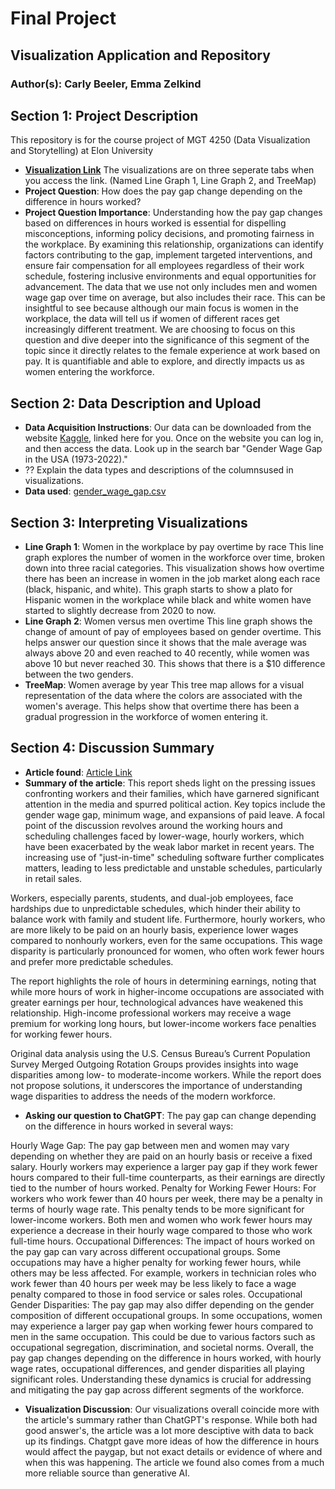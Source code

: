 # Final Project
## Visualization Application and Repository
### Author(s): Carly Beeler, Emma Zelkind

## Section 1: Project Description
This repository is for the course project of MGT 4250 (Data Visualization and Storytelling) at Elon University
- [**Visualization Link**](https://public.tableau.com/app/profile/carly.beeler/viz/CourseProject-MGT4250BeelerZelkind/TreeMap#1)
  The visualizations are on three seperate tabs when you access the link. (Named Line Graph 1, Line Graph 2, and TreeMap)
- **Project Question**: How does the pay gap change depending on the difference in hours worked?
- **Project Question Importance**: Understanding how the pay gap changes based on differences in hours worked is essential for dispelling misconceptions, informing policy decisions, and promoting fairness in the workplace. By examining this relationship, organizations can identify factors contributing to the gap, implement targeted interventions, and ensure fair compensation for all employees regardless of their work schedule, fostering inclusive environments and equal opportunities for advancement. The data that we use not only includes men and women wage gap over time on average, but also includes their race. This can be insightful to see because although our main focus is women in the workplace, the data will tell us if women of different races get increasingly different treatment. We are choosing to focus on this question and dive deeper into the significance of this segment of the topic since it directly relates to the female experience at work based on pay. It is quantifiable and able to explore, and directly impacts us as women entering the workforce.


## Section 2: Data Description and Upload
- **Data Acquisition Instructions**: Our data can be downloaded from the website [Kaggle](https://www.kaggle.com/), linked here for you. Once on the website you can log in, and then access the data. Look up in the search bar "Gender Wage Gap in the USA (1973-2022)."
- ??  Explain the data types and descriptions of the columnsused in visualizations.
- **Data used**: [gender_wage_gap.csv](https://github.com/carlybeeler/Final-Project/files/15223189/gender_wage_gap.csv)


## Section 3: Interpreting Visualizations
- **Line Graph 1**:  Women in the workplace by pay overtime by race 
This line graph explores the number of women in the workforce over time, broken down into three racial categories. This visualization shows how overtime there has been an increase in women in the job market along each race (black, hispanic, and white). This graph starts to show a plato for Hispanic women in the workplace while black and white women have started to slightly decrease from 2020 to now. 
- **Line Graph 2**:  Women versus men overtime
This line graph shows the change of amount of pay of employees based on gender overtime. This helps answer our question since it shows that the male average was always above 20 and even reached to 40 recently, while women was above 10 but never reached 30. This shows that there is a $10 difference between the two genders.
- **TreeMap**:  Women average by year
This tree map allows for a visual representation of the data where the colors are associated with the women's average. This helps show that overtime there has been a gradual progression in the workforce of women entering it.


## Section 4: Discussion Summary 
- **Article found**: [Article Link](https://scholar.harvard.edu/files/goldin/files/goldin_equalpay-cap.pdf)
- **Summary of the article**:
This report sheds light on the pressing issues confronting workers and their families, which have garnered significant attention in the media and spurred political action. Key topics include the gender wage gap, minimum wage, and expansions of paid leave. A focal point of the discussion revolves around the working hours and scheduling challenges faced by lower-wage, hourly workers, which have been exacerbated by the weak labor market in recent years. The increasing use of "just-in-time" scheduling software further complicates matters, leading to less predictable and unstable schedules, particularly in retail sales.

Workers, especially parents, students, and dual-job employees, face hardships due to unpredictable schedules, which hinder their ability to balance work with family and student life. Furthermore, hourly workers, who are more likely to be paid on an hourly basis, experience lower wages compared to nonhourly workers, even for the same occupations. This wage disparity is particularly pronounced for women, who often work fewer hours and prefer more predictable schedules.

The report highlights the role of hours in determining earnings, noting that while more hours of work in higher-income occupations are associated with greater earnings per hour, technological advances have weakened this relationship. High-income professional workers may receive a wage premium for working long hours, but lower-income workers face penalties for working fewer hours.

Original data analysis using the U.S. Census Bureau’s Current Population Survey Merged Outgoing Rotation Groups provides insights into wage disparities among low- to moderate-income workers. While the report does not propose solutions, it underscores the importance of understanding wage disparities to address the needs of the modern workforce.

- **Asking our question to ChatGPT**:
  The pay gap can change depending on the difference in hours worked in several ways:

Hourly Wage Gap: The pay gap between men and women may vary depending on whether they are paid on an hourly basis or receive a fixed salary. Hourly workers may experience a larger pay gap if they work fewer hours compared to their full-time counterparts, as their earnings are directly tied to the number of hours worked.
Penalty for Working Fewer Hours: For workers who work fewer than 40 hours per week, there may be a penalty in terms of hourly wage rate. This penalty tends to be more significant for lower-income workers. Both men and women who work fewer hours may experience a decrease in their hourly wage compared to those who work full-time hours.
Occupational Differences: The impact of hours worked on the pay gap can vary across different occupational groups. Some occupations may have a higher penalty for working fewer hours, while others may be less affected. For example, workers in technician roles who work fewer than 40 hours per week may be less likely to face a wage penalty compared to those in food service or sales roles.
Occupational Gender Disparities: The pay gap may also differ depending on the gender composition of different occupational groups. In some occupations, women may experience a larger pay gap when working fewer hours compared to men in the same occupation. This could be due to various factors such as occupational segregation, discrimination, and societal norms.
Overall, the pay gap changes depending on the difference in hours worked, with hourly wage rates, occupational differences, and gender disparities all playing significant roles. Understanding these dynamics is crucial for addressing and mitigating the pay gap across different segments of the workforce.

- **Visualization Discussion**: Our visualizations overall coincide more with the article's summary rather than ChatGPT's response. While both had good answer's, the article was a lot more desciptive with data to back up its findings. Chatgpt gave more ideas of how the difference in hours would affect the paygap, but not exact details or evidence of where and when this was happening. The article we found also comes from a much more reliable source than generative AI.








